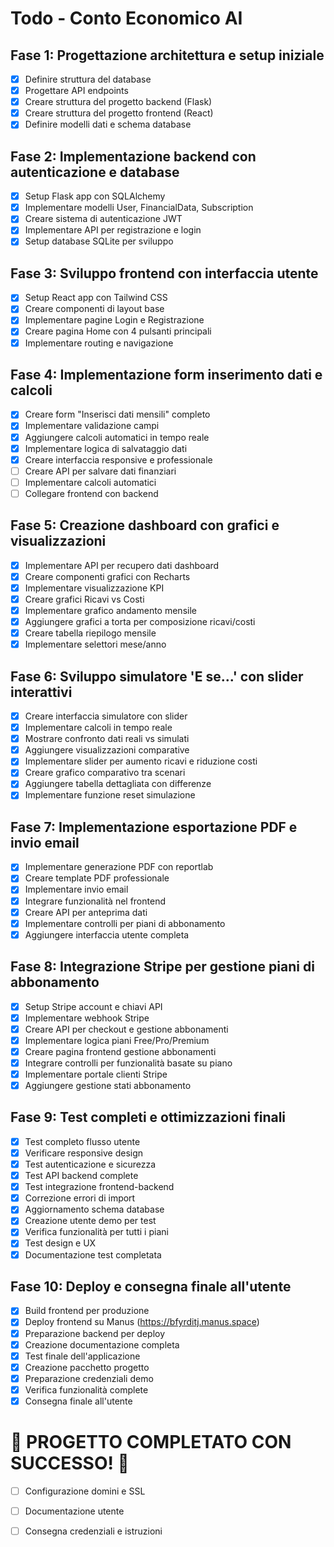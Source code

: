 # Todo - Conto Economico AI

## Fase 1: Progettazione architettura e setup iniziale
- [x] Definire struttura del database
- [x] Progettare API endpoints
- [x] Creare struttura del progetto backend (Flask)
- [x] Creare struttura del progetto frontend (React)
- [x] Definire modelli dati e schema database

## Fase 2: Implementazione backend con autenticazione e database
- [x] Setup Flask app con SQLAlchemy
- [x] Implementare modelli User, FinancialData, Subscription
- [x] Creare sistema di autenticazione JWT
- [x] Implementare API per registrazione e login
- [x] Setup database SQLite per sviluppo

## Fase 3: Sviluppo frontend con interfaccia utente
- [x] Setup React app con Tailwind CSS
- [x] Creare componenti di layout base
- [x] Implementare pagine Login e Registrazione
- [x] Creare pagina Home con 4 pulsanti principali
- [x] Implementare routing e navigazione

## Fase 4: Implementazione form inserimento dati e calcoli
- [x] Creare form "Inserisci dati mensili" completo
- [x] Implementare validazione campi
- [x] Aggiungere calcoli automatici in tempo reale
- [x] Implementare logica di salvataggio dati
- [x] Creare interfaccia responsive e professionale
- [ ] Creare API per salvare dati finanziari
- [ ] Implementare calcoli automatici
- [ ] Collegare frontend con backend

## Fase 5: Creazione dashboard con grafici e visualizzazioni
- [x] Implementare API per recupero dati dashboard
- [x] Creare componenti grafici con Recharts
- [x] Implementare visualizzazione KPI
- [x] Creare grafici Ricavi vs Costi
- [x] Implementare grafico andamento mensile
- [x] Aggiungere grafici a torta per composizione ricavi/costi
- [x] Creare tabella riepilogo mensile
- [x] Implementare selettori mese/anno

## Fase 6: Sviluppo simulatore 'E se...' con slider interattivi
- [x] Creare interfaccia simulatore con slider
- [x] Implementare calcoli in tempo reale
- [x] Mostrare confronto dati reali vs simulati
- [x] Aggiungere visualizzazioni comparative
- [x] Implementare slider per aumento ricavi e riduzione costi
- [x] Creare grafico comparativo tra scenari
- [x] Aggiungere tabella dettagliata con differenze
- [x] Implementare funzione reset simulazione

## Fase 7: Implementazione esportazione PDF e invio email
- [x] Implementare generazione PDF con reportlab
- [x] Creare template PDF professionale
- [x] Implementare invio email
- [x] Integrare funzionalità nel frontend
- [x] Creare API per anteprima dati
- [x] Implementare controlli per piani di abbonamento
- [x] Aggiungere interfaccia utente completa

## Fase 8: Integrazione Stripe per gestione piani di abbonamento
- [x] Setup Stripe account e chiavi API
- [x] Implementare webhook Stripe
- [x] Creare API per checkout e gestione abbonamenti
- [x] Implementare logica piani Free/Pro/Premium
- [x] Creare pagina frontend gestione abbonamenti
- [x] Integrare controlli per funzionalità basate su piano
- [x] Implementare portale clienti Stripe
- [x] Aggiungere gestione stati abbonamento

## Fase 9: Test completi e ottimizzazioni finali
- [x] Test completo flusso utente
- [x] Verificare responsive design
- [x] Test autenticazione e sicurezza
- [x] Test API backend complete
- [x] Test integrazione frontend-backend
- [x] Correzione errori di import
- [x] Aggiornamento schema database
- [x] Creazione utente demo per test
- [x] Verifica funzionalità per tutti i piani
- [x] Test design e UX
- [x] Documentazione test completata

## Fase 10: Deploy e consegna finale all'utente
- [x] Build frontend per produzione
- [x] Deploy frontend su Manus (https://bfyrditj.manus.space)
- [x] Preparazione backend per deploy
- [x] Creazione documentazione completa
- [x] Test finale dell'applicazione
- [x] Creazione pacchetto progetto
- [x] Preparazione credenziali demo
- [x] Verifica funzionalità complete
- [x] Consegna finale all'utente

# 🎉 PROGETTO COMPLETATO CON SUCCESSO! 🎉
- [ ] Configurazione domini e SSL
- [ ] Documentazione utente
- [ ] Consegna credenziali e istruzioni

